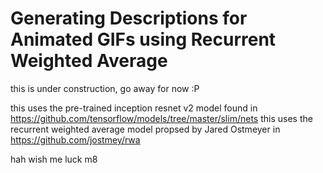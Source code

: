# Generating Descriptions for Animated GIFs using Recurrent Weighted Average

this is under construction, go away for now :P

this uses the pre-trained inception resnet v2 model found in https://github.com/tensorflow/models/tree/master/slim/nets 
this uses the recurrent weighted average model propsed by Jared Ostmeyer in https://github.com/jostmey/rwa

hah wish me luck m8 
